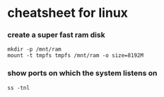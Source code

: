 # cheatsheet for linux

### create a super fast ram disk

    mkdir -p /mnt/ram
    mount -t tmpfs tmpfs /mnt/ram -o size=8192M

### show  ports on which the system listens on

    ss -tnl
